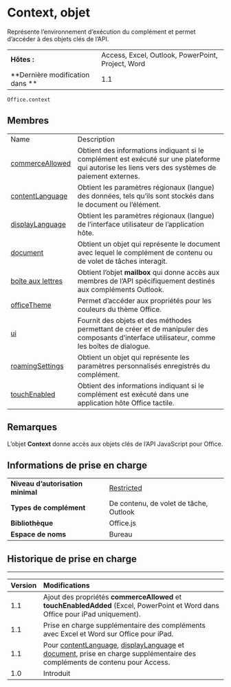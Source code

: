 
# Context, objet
Représente l’environnement d’exécution du complément et permet d’accéder à des objets clés de l’API.

|||
|:-----|:-----|
|**Hôtes :**|Access, Excel, Outlook, PowerPoint, Project, Word|
|**Dernière modification dans **|1.1|

```
Office.context
```


## Membres

|||
|:-----|:-----|
|Name|Description|
|[commerceAllowed](../../reference/shared/office.context.commerceallowed.md)|Obtient des informations indiquant si le complément est exécuté sur une plateforme qui autorise les liens vers des systèmes de paiement externes.|
|[contentLanguage](../../reference/shared/office.context.contentlanguage.md)|Obtient les paramètres régionaux (langue) des données, tels qu’ils sont stockés dans le document ou l’élément.|
|[displayLanguage](../../reference/shared/office.context.displaylanguage.md)|Obtient les paramètres régionaux (langue) de l’interface utilisateur de l’application hôte.|
|[document](../../reference/shared/office.context.document.md)|Obtient un objet qui représente le document avec lequel le complément de contenu ou de volet de tâches interagit.|
|[boîte aux lettres](../../reference/shared/office.context.mailbox.md)|Obtient l’objet **mailbox** qui donne accès aux membres de l’API spécifiquement destinés aux compléments Outlook.|
|[officeTheme](../../reference/shared/office.context.officetheme.md)|Permet d’accéder aux propriétés pour les couleurs du thème Office.|
|[ui](../../reference/shared/officeui)|Fournit des objets et des méthodes permettant de créer et de manipuler des composants d’interface utilisateur, comme les boîtes de dialogue.|
|[roamingSettings](../../reference/shared/office.context.roamingsettings.md)|Obtient un objet qui représente les paramètres personnalisés enregistrés du complément.|
|[touchEnabled](../../reference/shared/office.context.touchenabled.md)|Obtient des informations indiquant si le complément est exécuté dans une application hôte Office tactile.|

## Remarques

L’objet **Context** donne accès aux objets clés de l’API JavaScript pour Office.


## Informations de prise en charge



|||
|:-----|:-----|
|**Niveau d’autorisation minimal**|[Restricted](../../docs/develop/requesting-permissions-for-api-use-in-content-and-task-pane-add-ins.md)|
|**Types de complément**|De contenu, de volet de tâche, Outlook|
|**Bibliothèque**|Office.js|
|**Espace de noms**|Bureau|

## Historique de prise en charge



****


|**Version**|**Modifications**|
|:-----|:-----|
|1.1|Ajout des propriétés **commerceAllowed** et **touchEnabledAdded** (Excel, PowerPoint et Word dans Office pour iPad uniquement).|
|1.1|Prise en charge supplémentaire des compléments avec Excel et Word sur Office pour iPad.|
|1.1|Pour [contentLanguage](../../reference/shared/office.context.contentlanguage.md), [displayLanguage](../../reference/shared/office.context.displaylanguage.md) et [document](../../reference/shared/office.context.document.md), prise en charge supplémentaire des compléments de contenu pour Access.|
|1.0|Introduit|
